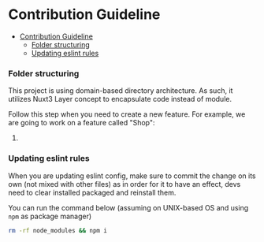 # Contribution Guideline

<!-- TOC -->
* [Contribution Guideline](#contribution-guideline)
    * [Folder structuring](#folder-structuring)
    * [Updating eslint rules](#updating-eslint-rules)
<!-- TOC -->

### Folder structuring

This project is using domain-based directory architecture. As such, it utilizes Nuxt3 Layer concept to encapsulate code
instead of module.

Follow this step when you need to create a new feature. For example, we are going to work on a feature called "Shop":

1.

### Updating eslint rules

When you are updating eslint config, make sure to commit the change on its own (not mixed with other files) as in order
for it to have an effect, devs need to clear installed packaged and reinstall them.

You can run the command below (assuming on UNIX-based OS and using `npm` as package manager)

 ```bash
 rm -rf node_modules && npm i
```


